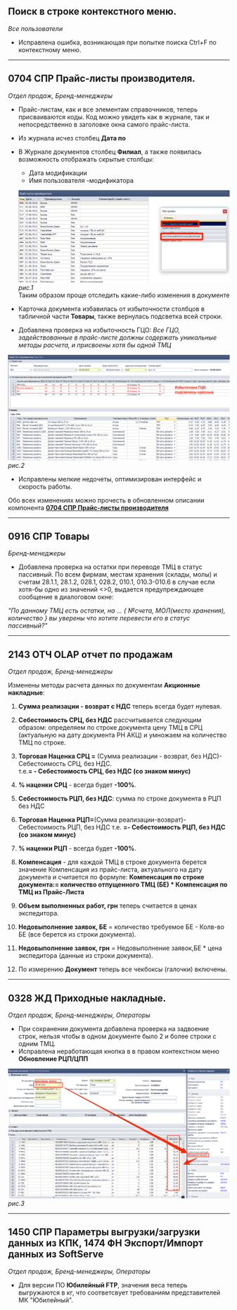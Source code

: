 

[//]:# (Абросимов)

## Поиск в строке контекстного меню.
*Все пользователи* 

- Исправлена ошибка, возникающая при попытке поиска Ctrl+F по контекстному меню.


----------------
[//]:# (Абросимов)
## 0704 СПР Прайс-листы производителя.
*Отдел продаж, Бренд-менеджеры*

- Прайс-листам, как и все элементам справочников, теперь присваиваются коды. Код можно увидеть как в журнале, так и непосредственно в заголовке окна самого прайс-листа.
- Из журнала исчез столбец **Дата по**

- В Журнале документов столбец  **Филиал**, а также появилась возможность отображать скрытые столбцы:
  - Дата модификации
  - Имя пользователя -модификатора

  ![рис.1](./media/0704_1.png "рис.1")  
  *рис.1*  
Таким образом проще отследить какие-либо изменения в документе

- Карточка документа избавилась от избыточности столбцов в табличной части **Товары**, также вернулась подсветка всей строки.
- Добавлена проверка на избыточность ГЦО:
*Все ГЦО, задействованные в прайс-листе должны содержать уникальные методы расчета, и присвоены хотя бы одной ТМЦ*


![рис.2](./media/0704_2.png "рис.2")  
*рис.2*  
- Исправлены мелкие недочеты, оптимизирован интерфейс и скорость работы.

Обо всех изменениях можно прочесть в обновленном описании компонента [**0704 СПР Прайс-листы  производителя**](https://idistributor.gitbooks.io/distributor/content/Description%20of%20the%20components/0704/0704_PRICE2_LIST.html)

----------------------
[//]:# (Абросимов)
## 0916 СПР Товары
*Бренд-менеджеры*

- Добавлена проверка на остатки при переводе ТМЦ в статус пассивный. По всем фирмам, местам хранения (склады, молы) и счетам 28.1.1, 28.1.2, 028.1, 028.2, 010.1, 010.3-010.6 в случае если хотя-бы одно из значений <>0, выдается предупреждающее сообщение в диалоговом окне:

*"По данному ТМЦ есть остатки, на ...
{ №счета, МОЛ(место хранения), количество }
вы уверены что хотите перевести его в статус пассивный?"*


----------------------
[//]:# (Абросимов)
## 2143 ОТЧ OLAP отчет по продажам
*Отдел продаж, Бренд-менеджеры*

Изменены методы расчета данных по документам **Акционные накладные**:

1. **Сумма реализации - возврат с НДС** теперь всегда будет нулевая.

2. **Себестоимость СРЦ, без НДС** рассчитывается следующим образом: определяем по строке документа цену ТМЦ в СРЦ (актуальную на дату документа РН АКЦ) и умножаем на количество ТМЦ по строке.

3. **Торговая Наценка СРЦ =** (Сумма реализации - возврат, без НДС)- Себестоимость СРЦ, без НДС.  
т.е.**= - Себестоимость СРЦ, без НДС (со знаком минус)**

4. **% наценки СРЦ** - всегда будет **-100%**.

5. **Себестоимость РЦП, без НДС**: сумма по строке документа в РЦП без НДС

6. **Торговая Наценка РЦП=**(Сумма реализации-возврат)- Себестоимость РЦП, без НДС
т.е. **=- Себестоимость РЦП, без НДС (со знаком минус)**
7. **% наценки РЦП** - всегда будет **-100%**.

8. **Компенсация** - для каждой ТМЦ в строке документа берется значение Компенсация из прайс-листа, актуального на дату документа и считается по формуле: **Компенсация по строке документа:= количество отпущенного ТМЦ (БЕ) * Компенсация по ТМЦ из Прайс-Листа**

9. **Объем выполненных работ, грн** теперь считается в ценах экспедитора.

10. **Недовыполнение заявок, БЕ** = количество требуемое БЕ - Колв-во БЕ (все берется из строки документа).

11. **Недовыполнение заявок, грн** = Недовыполнение заявок,БЕ * цена экспедитора (данные из строки документа).

12. По измерению **Документ** теперь все чекбоксы (галочки) включены.

----------------------
[//]:# (Абросимов)
## 0328 ЖД Приходные накладные.
*Отдел продаж, Бренд-менеджеры, Операторы*

- При сохранении документа добавлена проверка на задвоение строк, нельзя чтобы в одном документе было 2 и более строки с одним ТМЦ.
- Исправлена неработающая кнопка в в правом контекстном меню **Обновление РЦП/ЦПП**  

![рис.3](./media/0328_1.png "рис.3")  
*рис.3*

----------------------
[//]:# (Абросимов)
## 1450 СПР Параметры выгрузки/загрузки данных из КПК, 1474 ФН Экспорт/Импорт данных из SoftServe
*Отдел продаж, Бренд-менеджеры, Операторы*

- Для версии ПО **Юбилейный FTP**, значения веса теперь выгружаются в кг, что соответсвует требованиям представителей МК "Юбилейный".
